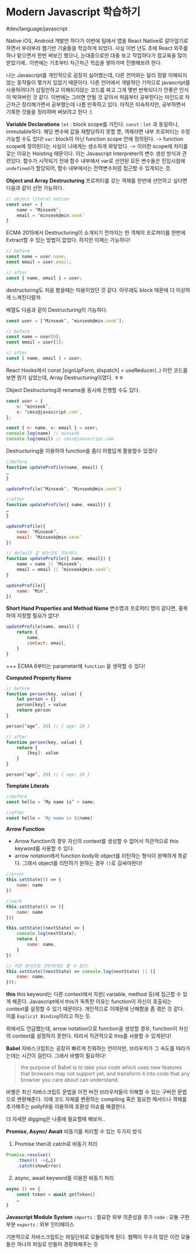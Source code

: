 # Modern Javascript 학습하기 
#dev/language/javascript


Native iOS, Android 개발만 하다가 이번에 팀에서 앱을 React Native로 갈아엎기로 하면서 부랴부랴 웹기반 기술들을 학습하게 되었다. 사실 이번 년도 초에 React 외주를 하나 맡으면서 한번 써보긴 했으나, 눈대중으로만 대충 보고 작업하다가 참교육을 많이 받았기에.. 이번에는 기초부터 차근차근 학습을 쌓아가며 진행해보려 한다.

나는 Javascript를 개인적으로 굉장히 싫어했는데, 다른 언어와는 달리 정말 이해되지 않는 동작들이 몇가지 있었기 때문이다. 다른 언어에서 개발하던 기억으로 javascript를 사용하려다가 삽질만하고 이해되지않는 코드를 짜고 그게 몇번 반복되다가 안좋은 인식이 박혀버린 것 같다. 이번에는 그러면 안될 것 같아서 처음부터 공부한다는 마인드로 차근차근 정리해가면서 공부했는데 나름 만족하고 있다. 아직은 미숙하지만, 공부하면서 기록한 것들을 정리하며 써보려고 한다 :) 



**Variable Declarations**
`let` : block scope를 가진다.
`const` : `let` 과 동일하나, immutable하다. 해당 변수에 값을 재할당하지 못할 뿐, 객체라면 내부 프로퍼티는 수정가능할 수도 있다! 
`var`: block이 아닌 function scope 안에 정의된다.
-> function scope에 정의된다는 사실이 나에게는 생소하게 와닿았다. 
-> 이러한 scope에 차이를 갖는 이유는 Hoisting 때문이다. 이는 Javascript Interpreter의 변수 생성 방식과 관련있다. 함수가 시작되기 전에 함수 내부에서 var로 선언된 모든 변수들은 진입시점에 `undefined`가 할당되어, 함수 내부에서는 전역변수처럼 접근할 수 있게되는 것. 

**Object and Array Destructuring**
프로퍼티를 갖는 객체를 한번에 선언하고 싶다면 다음과 같이 선언 가능하다. 
```javascript
// object literal notion
const user = {
	name = ‘Minseok’;
	email = ‘minseok@min.seok’
}
```

ECMA 2015에서 Destructuring이 소개되기 전까지는 한 객체의 프로퍼티를 한번에 Extract할 수 있는 방법이 없었다. 하지만 이제는 가능하다! 

```JavaScript
// before
const name = user.name;
const email = user.email;

// after
const { name, email } = user;
```

destructuring도 처음 봤을때는 띠용이었던 것 같다. 아무래도 block 때문에 더 이상하게 느껴진다랄까. 

배열도 다음과 같이 Destructuring이 가능하다. 
```Javascript
const user = [‘Minseok’, ‘minseok@min.seok’];

// before
const name = user[0];
const email = user[1];

// after
const [ name, email ] = user; 
```

React Hooks에서 
const [signUpForm, dispatch] = useReducer(..) 이런 코드를 보면 뭔가 싶었는데, Array Destructuring이었다. ㅎㅎ

Object Destructuring과 rename을 동시에 진행할 수도 있다. 
```Javascript
const user = { 
	n: ‘minseok’, 
	e: ‘cmss@javascript.com’, 
}; 

const { n: name, e: email } = user; 
console.log(name) // minseok 
console.log(email) // cmss@javascript.com
``` 

Destructuring을 이용하여 function을 좀더 아름답게 활용할수 있겠다

```Javascript
//before
function updateProfile(name, email) {
…
}

updateProfile(‘Minseok’, ‘Minseok@min.seok’)

//after
function updateProfile({ name, email}) {
…
}

updateProfile({
	name: ‘Minseok’,
	email: ‘Minseok@min.seok’
})

// default 값 넣는것도 가능하다. 
function updateProfile({ name, email}) {
	name = name || ‘Minseok’;
	email = email || ‘minseok@min.seok’;
}

updateProfile({
	name: ‘Min’,
})
```


**Short Hand Properties and Method Name**
변수명과 프로퍼티 명이 같다면, 중복하여 지정할 필요가 없다!
```javascript
updateProfile(name, email) {
	return {
		name,
		contact: email,
	}
}
```

+++ ECMA 6부터는 parameter에 `function` 을 생략할 수 있다!

**Computed Property Name**
```javascript
// before
function person(key, value) {
	let person = {}
	person[key] = value
	return person 
}

person(‘age’, 26) // { age: 26 }

// after
function person(key, value) {
	return {
		[key]: value
	}
}

person(‘age’, 26) // { age: 26 }
```

**Template Literals**
```javascript
//before
const hello = ’My name is’ + name;

//after
const hello = `My name is ${name}`
```

**Arrow Function**

- Arrow function의 경우 자신의 context를 생성할 수 없어서 직관적으로 this keyword를 사용할 수 있다. 
- arrow notation에서 function body와 object를 리턴하는 형식이 완벽하게 똑같다. 그래서 object를 리턴하기 원하는 경우 `()`로 감싸야한다!

```javascript
//error
this.setState(() => {
	name: name
})

//work
this.setState(() => ({
	name: name
}))
```

```javascript
this.setState((nextState) => {
	console.log(nextState);
	return {
		name: name,
	}
})

// 이런 방식으로 간단하게도 할 수 있다. 
this.setState((nextState) => console.log(nextState) || ({
	name: name,
}));
```

**this**
this keyword는 다른 context에서 자원( variable, method 등)에 접근할 수 있게 해준다. Javascript에서 this가 독특한 이유는 function이 자신이 호출되는 context를 설정할 수 있기 때문이다. 개인적으로 이때문에 난해함을 좀 겪은 것 같다.  이를  `Explicit Binding`이라고 하는 듯. 

위에서도 언급했는데, arrow notation으로 function을 생성할 경우, function이 자신의 context를 설정하지 못한다. 따라서 직관적으로 this를 사용할 수 있게된다! 


**Babel**
자바스크립트는 굉장히 빠르게 진화하는 언어지만, 브라우저가 그 속도를 따라가는데는 시간이 걸린다. 그래서 바벨이 필요하다! 

> the purpose of Babel is to take your code which uses new features that browsers may not support yet, and transform it into code that any browser you care about can understand.  

바벨은 최신 자바스크립트 문법을 이전 버전 브라우저들이 이해할 수 있는 구버전 문법으로 변환해준다. 이때 코드 자체를 변환하는 compiling 혹은 필요한 메서드나 객체를 추가해주는 pollyfill을 이용하여 호환성 이슈를 해결한다. 

더 자세한 digging은 나중에 필요할때 해보자.. 

**Promise, Async/ Await**
비동기를 처리할 수 있는 두가지 방식

1. Promise
then과 catch로 비동기 처리 
```Javascript
Promise.resolve()
	.then(() ->{…})
	.catch(showError)
```

2. async, await keyword를 이용한 비동기 처리
```Javascript
async () => {
	const token = await getToken()
	…
}
```


**Javascript Module System**
`imports` : 필요한 외부 의존성을 추가
`code` : 모듈 구현 부분
`exports`  : 외부 인터페이스 

기본적으로 자바스크립트는 파일단위로 모듈링하게 된다.  웹팩이 무수히 많은 이런 모듈들은 하나의 파일로 만들어 경량화해주는 듯
 










